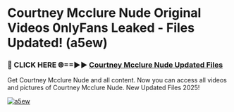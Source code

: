 # Courtney Mcclure Nude Original Videos 0nlyFans Leaked - Files Updated! (a5ew)

<h3>🔴 CLICK HERE 🌐==►► <a href="https://tinyurl.com/yc6ubb5a" rel="nofollow">Courtney Mcclure Nude Updated Files</a></h3>

Get Courtney Mcclure Nude and all content. Now you can access all videos and pictures of Courtney Mcclure Nude. New Updated Files 2025!

[![a5ew](https://i.imgur.com/7eu0CRL.gif)](https://tinyurl.com/yc6ubb5a)
